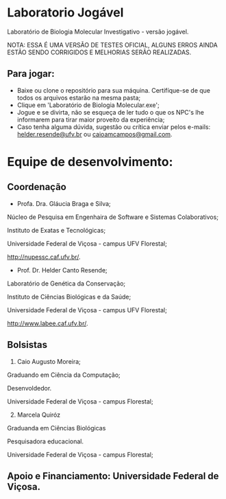 # Laboratorio Jogável
Laboratório de Biologia Molecular Investigativo - versão jogável.

NOTA:  ESSA É UMA VERSÃO DE TESTES OFICIAL, ALGUNS ERROS AINDA ESTÃO SENDO CORRIGIDOS E MELHORIAS SERÃO REALIZADAS.

Para jogar:
-
* Baixe ou clone o repositório para sua máquina. Certifíque-se de que todos os arquivos estarão na mesma pasta;
* Clique em 'Laboratório de Biologia Molecular.exe';
* Jogue e se divirta, não se esqueça de ler tudo o que os NPC's lhe informarem para tirar maior proveito da experiência;
* Caso tenha alguma dúvida, sugestão ou crítica enviar pelos e-mails: helder.resende@ufv.br ou caioamcampos@gmail.com.

# Equipe de desenvolvimento:


Coordenação
-
- Profa. Dra. Gláucia Braga e Silva;

Núcleo de Pesquisa em Engenhaira de Software e Sistemas Colaborativos;

Instituto de Exatas e Tecnológicas;

Universidade Federal de Viçosa - campus UFV Florestal;

http://nupessc.caf.ufv.br/.

- Prof. Dr. Helder Canto Resende;

Laboratório de Genética da Conservação;

Instituto de Ciências Biológicas e da Saúde;

Universidade Federal de Viçosa - campus UFV Florestal;

http://www.labee.caf.ufv.br/.

Bolsistas 
-
1) Caio Augusto Moreira;

Graduando em Ciência da Computação;

Desenvoldedor.

Universidade Federal de Viçosa - campus Florestal;

2) Marcela Quiróz

Graduanda em Ciências Biológicas

Pesquisadora educacional.

Universidade Federal de Viçosa - campus Florestal;

Apoio e Financiamento: Universidade Federal de Viçosa.
-
